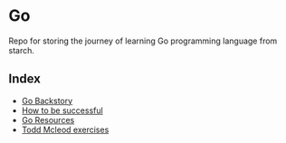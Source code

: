 # Go
Repo for storing the journey of learning Go programming language from starch.

## Index
- [Go Backstory](./backstory.md)
- [How to be successful](./how-to-be-successful.md)
- [Go Resources](./go-resources.md)
- [Todd Mcleod exercises](./todd-mcleod-exercises/)
